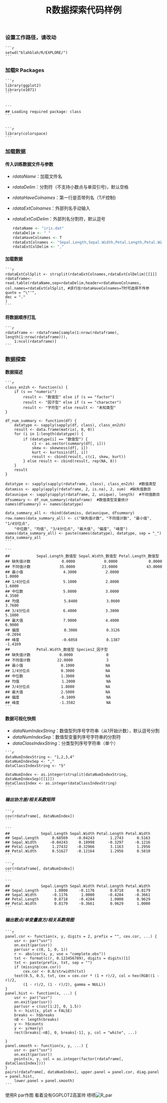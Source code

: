 ﻿---
title: R数据探索代码样例
layout: post
guid: urn:uuid:b87da13a-a4dd-402f-b06a-cef7eeee2d87
tags:
  - 数据探索
  - R
  - 可视化
---


### 设置工作路径，请改动

    ```r
    setwd("blahblah/R/EXPLORE/")
    ```

### 加载R Packages

    ```r
    library(ggplot2)
    library(e1071)
    ```


    ```
    ## Loading required package: class
    ```


    ```r
    library(colorspace)
    ```

### 加载数据

#### 传入训练数据文件与参数
*   <em>rdataName</em>：加载文件名
*   <em>rdataDelim</em>：分割符（不支持小数点与单双引号)，默认空格
*   <em>rdataHaveColnames</em>：第一行是否带列名（T/F控制)
*   <em>rdataExtColnames</em>：外部列名手动输入
*   <em>rdataExtColDelim</em>：外部列名分割符，默认逗号


    ```r
    rdataName <- "iris.dat"
    rdataDelim <- " "
    rdataHaveColnames <- T
    rdataExtColnames <- "Sepal.Length,Sepal.Width,Petal.Length,Petal.Width,Species2"
    rdataExtColDelim <- ","
    ```

#### 加载数据

    ```r
    rdataExtColSplit <- strsplit(rdataExtColnames,rdataExtColDelim)[[1]]
    rdataframe<-read.table(rdataName,sep=rdataDelim,header=rdataHaveColnames,
    col.names=rdataExtColSplit, #该行在rdataHaveColnames=T时可选择不传参
    quote = "\"'",
    dec = "."
    )
    ```


#### 将数据顺序打乱

    ```r
    rdataframe <- rdataframe[sample(1:nrow(rdataframe), length(1:nrow(rdataframe))), 
        1:ncol(rdataframe)]
    ```

### 数据探索

#### 数据描述

    ```r
    class_en2zh <- function(s) {
        if (s == "numeric") 
            result <- "数值型" else if (s == "factor") 
            result <- "因子型" else if (s == "character") 
            result <- "字符型" else result <- "未知类型"
    }
    
    df_num_summary <- function(df) {
        datatype <- sapply(sapply(df, class), class_en2zh)
        result <- data.frame(matrix(, 8, 0))
        for (i in 1:length(datatype)) {
            if (datatype[i] == "数值型") {
                c1 <- as.vector(summary(df[, i]))
                skew <- skewness(df[, i])
                kurt <- kurtosis(df[, i])
                result <- cbind(result, c(c1, skew, kurt))
            } else result <- cbind(result, rep(NA, 8))
        }
        result
    }
    
    datatype <- sapply(sapply(rdataframe, class), class_en2zh)  #数值类型
    datamiss <- apply(apply(rdataframe, 2, is.na), 2, sum)  #缺失值数目
    dataunique <- sapply(apply(rdataframe, 2, unique), length)  #不同值数目
    dfsummary <- df_num_summary(rdataframe)  #数值类型变量统计
    names(dfsummary) <- names(datatype)
    
    data_summary_all <- rbind(datamiss, dataunique, dfsummary)
    row.names(data_summary_all) <- c("缺失值计数", "不同值计数", "最小值", "1/4分位点", 
        "中位数", "均值", "3/4分位点", "最大值", "偏度", "峰度")
    names(data_summary_all) <- paste(names(datatype), datatype, sep = "_")
    data_summary_all
    ```

    ```
    ##            Sepal.Length_数值型 Sepal.Width_数值型 Petal.Length_数值型
    ## 缺失值计数              0.0000             0.0000              0.0000
    ## 不同值计数             35.0000            23.0000             43.0000
    ## 最小值                  4.3000             2.0000              1.0000
    ## 1/4分位点               5.1000             2.8000              1.6000
    ## 中位数                  5.8000             3.0000              4.3500
    ## 均值                    5.8400             3.0600              3.7600
    ## 3/4分位点               6.4000             3.3000              5.1000
    ## 最大值                  7.9000             4.4000              6.9000
    ## 偏度                    0.3086             0.3126             -0.2694
    ## 峰度                   -0.6058             0.1387             -1.4169
    ##            Petal.Width_数值型 Species2_因子型
    ## 缺失值计数             0.0000               0
    ## 不同值计数            22.0000               3
    ## 最小值                 0.1000              NA
    ## 1/4分位点              0.3000              NA
    ## 中位数                 1.3000              NA
    ## 均值                   1.2000              NA
    ## 3/4分位点              1.8000              NA
    ## 最大值                 2.5000              NA
    ## 偏度                  -0.1009              NA
    ## 峰度                  -1.3582              NA
    ```


#### 数据可视化快照
*    <em>dataNumIndexString</em>：数值型列序号字符串（从1开始计数），默认逗号分割
*    <em>dataNumIndexSep</em>：数值型变量列序号字符串的分割符
*    <em>dataClassIndexString</em>：分类型列序号字符串（单个）

    ```r
    dataNumIndexString <- "1,2,3,4"
    dataNumIndexSep <- ","
    dataClassIndexString <- "5"
    
    dataNumIndex <- as.integer(strsplit(dataNumIndexString, dataNumIndexSep)[[1]])
    dataClassIndex <- as.integer(dataClassIndexString)
    ```


##### 输出协方差/相关系数矩阵


    ```r
    cov(rdataframe[, dataNumIndex])
    ```

    ```
    ##              Sepal.Length Sepal.Width Petal.Length Petal.Width
    ## Sepal.Length      0.68569    -0.04243       1.2743      0.5163
    ## Sepal.Width      -0.04243     0.18998      -0.3297     -0.1216
    ## Petal.Length      1.27432    -0.32966       3.1163      1.2956
    ## Petal.Width       0.51627    -0.12164       1.2956      0.5810
    ```

    ```r
    cor(rdataframe[, dataNumIndex])
    ```

    ```
    ##              Sepal.Length Sepal.Width Petal.Length Petal.Width
    ## Sepal.Length       1.0000     -0.1176       0.8718      0.8179
    ## Sepal.Width       -0.1176      1.0000      -0.4284     -0.3661
    ## Petal.Length       0.8718     -0.4284       1.0000      0.9629
    ## Petal.Width        0.8179     -0.3661       0.9629      1.0000
    ```


##### 输出散点/单变量直方/相关系数简图


    ```r
    panel.cor <- function(x, y, digits = 2, prefix = "", cex.cor, ...) {
        usr <- par("usr")
        on.exit(par(usr))
        par(usr = c(0, 1, 0, 1))
        r <- abs(cor(x, y, use = "complete.obs"))
        txt <- format(c(r, 0.123456789), digits = digits)[1]
        txt <- paste(prefix, txt, sep = "")
        if (missing(cex.cor)) 
            cex.cor <- 0.8/strwidth(txt)
        text(0.5, 0.5, txt, cex = cex.cor * (1 + r)/2, col = hex(RGB((1 - r)/2, 
            (1 - r)/2, (1 - r)/2), gamma = NULL))
    }
    panel.hist <- function(x, ...) {
        usr <- par("usr")
        on.exit(par(usr))
        par(usr = c(usr[1:2], 0, 1.5))
        h <- hist(x, plot = FALSE)
        breaks <- h$breaks
        nB <- length(breaks)
        y <- h$counts
        y <- y/max(y)
        rect(breaks[-nB], 0, breaks[-1], y, col = "white", ...)
        
    }
    panel.smooth <- function(x, y, ...) {
        usr <- par("usr")
        on.exit(par(usr))
        points(x, y, col = as.integer(factor(rdataframe[, dataClassIndex])))
    }
    pairs(rdataframe[, dataNumIndex], upper.panel = panel.cor, diag.panel = panel.hist, 
        lower.panel = panel.smooth)
    ```

使用R par作图 看着没有GGPLOT2高富帅 啧啧![R_par](media/pic/2014-01-02/R_par1.png) 

